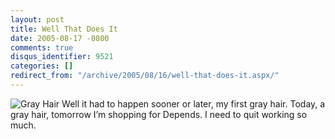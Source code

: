 ```yaml
---
layout: post
title: Well That Does It
date: 2005-08-17 -0800
comments: true
disqus_identifier: 9521
categories: []
redirect_from: "/archive/2005/08/16/well-that-does-it.aspx/"
---
```


![Gray Hair](http://photos21.flickr.com/34973851_9c49fd31a2_t.jpg) Well
it had to happen sooner or later, my first gray hair. Today, a gray
hair, tomorrow I’m shopping for Depends. I need to quit working so much.


